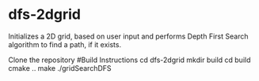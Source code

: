 # dfs-2dgrid
Initializes a 2D grid, based on user input and performs Depth First Search algorithm to find a path, if it exists.

Clone the repository
#Build Instructions
cd dfs-2dgrid
mkdir build
cd build
cmake ..
make
./gridSearchDFS
